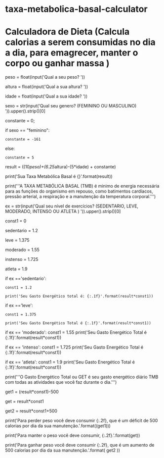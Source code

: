 # taxa-metabolica-basal-calculator
# Calculadora de Dieta (Calcula calorias a serem consumidas no dia a dia, para emagrecer, manter o corpo ou ganhar massa )


peso = float(input('Qual a seu peso? '))

altura = float(input('Qual a sua altura? '))

idade = float(input('Qual a sua idade? '))

sexo = str(input('Qual seu genero? (FEMININO OU MASCULINO) ')).upper().strip()[0]

constante = 0;

if sexo == "feminino":

    constante = -161
    
    
else:

    constante = 5
    

result = ((10*peso)+(6.25*altura)-(5*idade) + constante)


print('Sua Taxa Metabólica Basal é {}'.format(result))


print('''A TAXA METABÓLICA BASAL (TMB) é minimo de energia necessária para as
funções do organismo em repouso, como batimentos cardíacos, pressão arterial, 
a respiração e a manutenção da temperatura corporal.''')


ex = str(input('Qual seu nível de exercícios? (SEDENTARIO, LEVE, MODERADO, INTENSO OU ATLETA ) ')).upper().strip()[0]


const1 = 0

sedentario = 1.2

leve = 1.375

moderado = 1.55

instenso = 1.725

atleta = 1.9


if ex =='sedentario':

    const1 = 1.2
    
    print('Seu Gasto Energético total é: {:.1f}'.format(result*const1))

if ex =='leve':

    const1 = 1.375
    
    print('Seu Gasto Energético Total é {:.1f}'.format(result*const1))

if ex == 'moderado':
    const1 = 1.55
    print('Seu Gasto Energético Total é {:.1f}'.format(result*const1))

if ex == 'intenso':
    const1 = 1.725
    print('Seu Gasto Energético Total é {:.1f}'.format(result*const1))

if ex == 'atleta':
    const1 = 1.9
    print('Seu Gasto Energético Total é {:.1f}'.format(result*const1))
    
print('''O Gasto Energético Total ou GET é seu gasto energético diário TMB com todas as atividades que você faz 
durante o dia.''')

get1 = (result*const1)-500

get = result*const1

get2 = result*const1+500

print('Para perder peso você deve consumir {:.2f}, que é um déficit de 500 calorias por dia da sua manutenção.'.format((get1)))

print('Para manter o peso você deve consumir, {:.2f}.'.format(get))

print('Para ganhar peso você deve consumir {:.2f}, que é um aumento de 500 calorias por dia da sua manutenção.'.format( get2 ))

